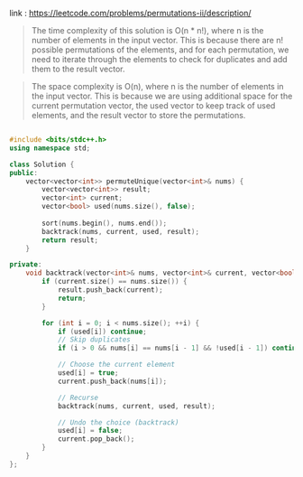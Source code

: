 link : https://leetcode.com/problems/permutations-ii/description/

>The time complexity of this solution is O(n * n!), where n is the number of elements in the input vector. This is because there are n! possible permutations of the elements, and for each permutation, we need to iterate through the elements to check for duplicates and add them to the result vector.

>The space complexity is O(n), where n is the number of elements in the input vector. This is because we are using additional space for the current permutation vector, the used vector to keep track of used elements, and the result vector to store the permutations.

```cpp

#include <bits/stdc++.h>
using namespace std;

class Solution {
public:
    vector<vector<int>> permuteUnique(vector<int>& nums) {
        vector<vector<int>> result;
        vector<int> current;
        vector<bool> used(nums.size(), false);
        
        sort(nums.begin(), nums.end());
        backtrack(nums, current, used, result);
        return result;
    }

private:
    void backtrack(vector<int>& nums, vector<int>& current, vector<bool>& used, vector<vector<int>>& result) {
        if (current.size() == nums.size()) {
            result.push_back(current);
            return;
        }

        for (int i = 0; i < nums.size(); ++i) {
            if (used[i]) continue;
            // Skip duplicates
            if (i > 0 && nums[i] == nums[i - 1] && !used[i - 1]) continue;

            // Choose the current element
            used[i] = true;
            current.push_back(nums[i]);

            // Recurse
            backtrack(nums, current, used, result);

            // Undo the choice (backtrack)
            used[i] = false;
            current.pop_back();
        }
    }
};


```
